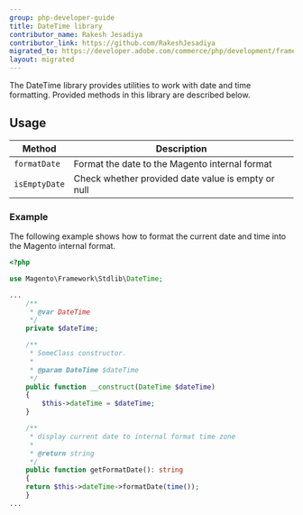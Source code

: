 ```yaml
---
group: php-developer-guide
title: DateTime library
contributor_name: Rakesh Jesadiya
contributor_link: https://github.com/RakeshJesadiya
migrated_to: https://developer.adobe.com/commerce/php/development/framework/datetime-library/
layout: migrated
---
```


The DateTime library provides utilities to work with date and time formatting. Provided methods in this library are described below.

## Usage

|Method|Description|
|--- |--- |
| `formatDate` | Format the date to the Magento internal format |
| `isEmptyDate` | Check whether provided date value is empty or null |

### Example

The following example shows how to format the current date and time into the Magento internal format.

```php
<?php

use Magento\Framework\Stdlib\DateTime;

...
    /**
     * @var DateTime
     */
    private $dateTime;

    /**
     * SomeClass constructor.
     *
     * @param DateTime $dateTime
     */
    public function __construct(DateTime $dateTime)
    {
        $this->dateTime = $dateTime;
    }

    /**
     * display current date to internal format time zone
     *
     * @return string
     */
    public function getFormatDate(): string
    {
    return $this->dateTime->formatDate(time());
    }
...
```
